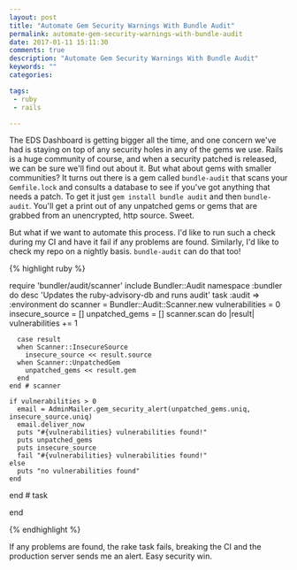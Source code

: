 ```yaml
---
layout: post
title: "Automate Gem Security Warnings With Bundle Audit"
permalink: automate-gem-security-warnings-with-bundle-audit
date: 2017-01-11 15:11:30
comments: true
description: "Automate Gem Security Warnings With Bundle Audit"
keywords: ""
categories:

tags:
 - ruby
 - rails

---
```


The EDS Dashboard is getting bigger all the time, and one concern we've had is staying on top of any  security holes in any of the gems we use. Rails is a huge community of course, and when a security patched is released, we can be sure we'll find out about it. But what about gems with smaller communities? It turns out there is a gem  called `bundle-audit` that scans your `Gemfile.lock` and consults a database to see if you've got anything that needs a patch. To get it just `gem install bundle audit` and then `bundle-audit`. You'll get a print out of any unpatched gems or gems that are grabbed from an unencrypted, http source. Sweet.

But what if we want to automate this process. I'd like to run such a check during my CI and have it fail if any problems are found. Similarly, I'd like to check my repo on a nightly basis.
`bundle-audit` can do that too!

{% highlight ruby %}

require 'bundler/audit/scanner'
include Bundler::Audit
namespace :bundler do
  desc 'Updates the ruby-advisory-db and runs audit'
  task :audit => :environment do
    scanner = Bundler::Audit::Scanner.new
    vulnerabilities = 0
    insecure_source = []
    unpatched_gems = []
    scanner.scan do |result|
      vulnerabilities += 1

      case result
      when Scanner::InsecureSource
        insecure_source << result.source
      when Scanner::UnpatchedGem
        unpatched_gems << result.gem
      end
    end # scanner

    if vulnerabilities > 0
      email = AdminMailer.gem_security_alert(unpatched_gems.uniq, insecure_source.uniq)
      email.deliver_now
      puts "#{vulnerabilities} vulnerabilities found!"
      puts unpatched_gems
      puts insecure_source
      fail "#{vulnerabilities} vulnerabilities found!"
    else
      puts "no vulnerabilities found"
    end

  end # task

end

{% endhighlight %}

If any problems are found, the rake task fails, breaking the CI and the production server sends me an alert. Easy security win.
